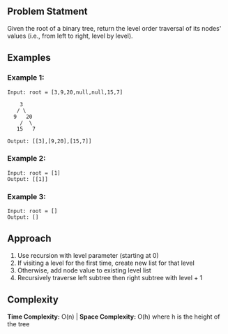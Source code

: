 ## Problem Statment

Given the root of a binary tree, return the level order traversal of its nodes' values (i.e., from left to right, level by level).

## Examples

### Example 1:
```
Input: root = [3,9,20,null,null,15,7]

    3
   / \
  9   20
    /  \
   15   7

Output: [[3],[9,20],[15,7]]
```

### Example 2:
```
Input: root = [1]
Output: [[1]]
```

### Example 3:
```
Input: root = []
Output: []
```

## Approach 

1. Use recursion with level parameter (starting at 0)
2. If visiting a level for the first time, create new list for that level
3. Otherwise, add node value to existing level list
4. Recursively traverse left subtree then right subtree with level + 1

## Complexity

**Time Complexity:** O(n) | **Space Complexity:** O(h) where h is the height of the tree

